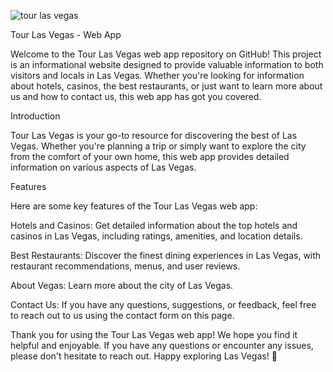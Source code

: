 ![tour las vegas](https://github.com/aabenezer/tour-lasvegas/assets/122594088/513db580-6bff-4654-881e-ed865f4bd04c)

Tour Las Vegas - Web App

Welcome to the Tour Las Vegas web app repository on GitHub! This project is an informational website designed to provide valuable information to both visitors and locals in Las Vegas. Whether you're looking for information about hotels, casinos, the best restaurants, or just want to learn more about us and how to contact us, this web app has got you covered.



 

Introduction

Tour Las Vegas is your go-to resource for discovering the best of Las Vegas. Whether you're planning a trip or simply want to explore the city from the comfort of your own home, this web app provides detailed information on various aspects of Las Vegas.

Features


Here are some key features of the Tour Las Vegas web app:


Hotels and Casinos: 
Get detailed information about the top hotels and casinos in Las Vegas, including ratings, amenities, and location details.


Best Restaurants: 
Discover the finest dining experiences in Las Vegas, with restaurant recommendations, menus, and user reviews.



About Vegas: 
Learn more about the city of Las Vegas.


Contact Us: 
If you have any questions, suggestions, or feedback, feel free to reach out to us using the contact form on this page.





Thank you for using the Tour Las Vegas web app! We hope you find it helpful and enjoyable. If you have any questions or encounter any issues, please don't hesitate to reach out. Happy exploring Las Vegas! 🎉
